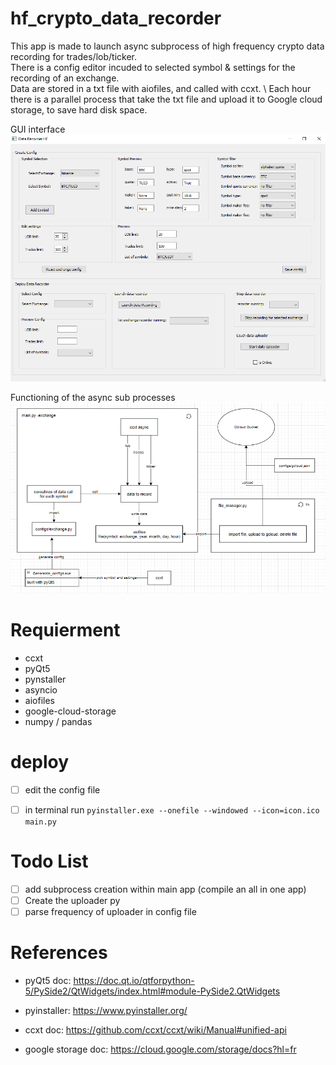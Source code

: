 # hf_crypto_data_recorder

This app is made to launch async subprocess of high frequency crypto data recording for trades/lob/ticker. \
There is a config editor incuded to selected symbol & settings for the recording of an exchange. \
Data are stored in a txt file with aiofiles, and called with ccxt. \ 
Each hour there is a parallel process that take the txt file and upload it to Google cloud storage, to save hard disk space.

GUI interface
![alt text](src/exe.PNG)

Functioning of the async sub processes
![alt text](src/subprocess.PNG)

# Requierment

 * ccxt
 * pyQt5
 * pynstaller
 * asyncio
 * aiofiles
 * google-cloud-storage
 * numpy / pandas

# deploy

- [ ] edit the config file
- [ ] in terminal run `pyinstaller.exe --onefile --windowed --icon=icon.ico main.py`

  
  
# Todo List

- [ ] add subprocess creation within main app (compile an all in one app)
- [ ] Create the uploader py
- [ ] parse frequency of uploader in config file
  
# References

* pyQt5 doc: https://doc.qt.io/qtforpython-5/PySide2/QtWidgets/index.html#module-PySide2.QtWidgets

* pyinstaller: https://www.pyinstaller.org/

* ccxt doc: https://github.com/ccxt/ccxt/wiki/Manual#unified-api

* google storage doc: https://cloud.google.com/storage/docs?hl=fr
